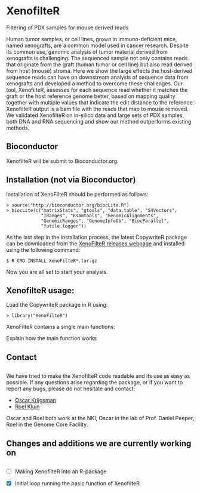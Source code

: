 # XenofilteR
Filtering of PDX samples for mouse derived reads

Human tumor samples, or cell lines, grown in immuno-deficient mice,
named xenografts, are a common model used in cancer research. Despite
its common use, genomic analysis of tumor material derived from
xenografts is challenging. The sequenced sample not only contains reads
that originate from the graft (human tumor or cell line) but also read
derived from host (mouse) stroma. Here we show the large effects the
host-derived sequence reads can have on downstream analysis of sequence
data from xenografts and developed a method to overcome these
challenges. Our tool, XenofilteR, assesses for each sequence read
whether it matches the graft or the host reference genome better, based
on mapping quality together with multiple values that indicate the edit
distance to the reference. XenofilteR output is a bam file with the
reads that map to mouse removed. We validated XenofilteR on in-silico
data and large sets of PDX samples, both DNA and RNA sequencing and show
our method outperforms existing methods.

## Bioconductor

XenofilteR will be submit to Bioconductor.org. 


## Installation (not via Bioconductor)

Installation of XenoFilteR should be performed as
follows:

    > source("http://bioconductor.org/biocLite.R")
    > biocLite(c("matrixStats", "gtools", "data.table", "S4Vectors", 
                 "IRanges", "Rsamtools", "GenomicAlignments",
                 "GenomicRanges", "GenomeInfoDb", "BiocParallel",
                 "futile.logger"))

As the last step in the installation process, the latest CopywriteR package can
be downloaded from the
[XenoFilteR releases webpage](https://github.com/PeeperLab/XenoFilteR/releases)
and installed using the following command:

    $ R CMD INSTALL XenoFilteR*.tar.gz

Now you are all set to start your analysis.

## XenofilteR usage:

Load the CopywriteR package in R using:

    > library("XenoFilteR")

XenoFilteR contains a single main functions:

Explain how the main function works


## Contact
## 
We have tried to make the XenofilteR code readable and its use as easy
as possible. If any questions arise regarding the package, or if you
want to report any bugs, please do not hesitate and contact:

- [Oscar Krijgsman](mailto:o.krijgsman@nki.nl) 
- [Roel Kluin](mailto:r.kluin@nki.nl)

Oscar and Roel both work at the NKI, Oscar in the lab of Prof. Daniel
Peeper, Roel in the Genome Core Facility.


## Changes and additions we are currently working on
## 
- [ ] Making XenofilteR into an R-package 
- [x] Initial loop running the basic function of XenofilteR

